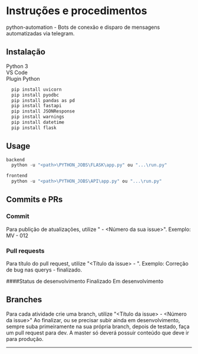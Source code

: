 # Instruções e procedimentos


python-automation - Bots de conexão e disparo de mensagens automatizadas via telegram.

## Instalação
  Python 3 <br />
  VS Code <br />
  Plugin Python

```bash
  pip install uvicorn
  pip install pyodbc
  pip install pandas as pd
  pip install fastapi
  pip install JSONResponse
  pip install warnings
  pip install datetime
  pip install flask
```

## Usage

```python
backend
  python -u "<path>\PYTHON_JOBS\FLASK\app.py" ou "...\run.py"

frontend
  python -u "<path>\PYTHON_JOBS\API\app.py" ou "...\run.py"
```

## Commits e PRs

### Commit
  Para publição de atualizações, utilize "<Siglas do seu nome> - <Número da sua issue>".
  Exemplo: MV - 012
  
 ### Pull requests
  Para título do pull request, utilize "<Título da issue> - <Status do desenvolvimento>".
  Exemplo: Correção de bug nas querys - finalizado.
  
  ####Status de desenvolvimento
    Finalizado
    Em desenvolvimento
    
## Branches
  Para cada atividade crie uma branch, utilize "<Título da issue> - <Número da issue>"
  Ao finalizar, ou se precisar subir ainda em desenvolvimento, sempre suba primeiramente na sua própria branch, depois de testado, faça um pull request para dev.
  A master só deverá possuir conteúdo que deve ir para produção.
  
  ---
